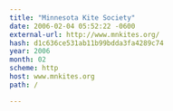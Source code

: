 ```yaml
---
title: "Minnesota Kite Society"
date: 2006-02-04 05:52:22 -0600
external-url: http://www.mnkites.org/
hash: d1c636ce531ab11b99bdda3fa4289c74
year: 2006
month: 02
scheme: http
host: www.mnkites.org
path: /

---
```



